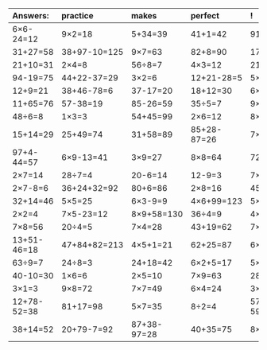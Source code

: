 | Answers: | practice | makes | perfect | ! |
| :--- | :--- | :--- | :--- | :--- |
| 6×6-24=12 | 9×2=18 | 5+34=39 | 41+1=42 | 91+4=95 | 
| 31+27=58 | 38+97-10=125 | 9×7=63 | 82+8=90 | 17+47=64 | 
| 21+10=31 | 2×4=8 | 56÷8=7 | 4×3=12 | 21+5=26 | 
| 94-19=75 | 44+22-37=29 | 3×2=6 | 12+21-28=5 | 5×2+8=18 | 
| 12+9=21 | 38+46-78=6 | 37-17=20 | 18+12=30 | 6×6=36 | 
| 11+65=76 | 57-38=19 | 85-26=59 | 35÷5=7 | 9×5=45 | 
| 48÷6=8 | 1×3=3 | 54+45=99 | 2×6=12 | 8×3=24 | 
| 15+14=29 | 25+49=74 | 31+58=89 | 85+28-87=26 | 7×5=35 | 
| 97+4-44=57 | 6×9-13=41 | 3×9=27 | 8×8=64 | 72÷8=9 | 
| 2×7=14 | 28÷7=4 | 20-6=14 | 12-9=3 | 7×2=14 | 
| 2×7-8=6 | 36+24+32=92 | 80+6=86 | 2×8=16 | 45÷5=9 | 
| 32+14=46 | 5×5=25 | 6×3-9=9 | 4×6+99=123 | 5×9=45 | 
| 2×2=4 | 7×5-23=12 | 8×9+58=130 | 36÷4=9 | 4×6=24 | 
| 7×8=56 | 20÷4=5 | 7×4=28 | 43+19=62 | 7×3-16=5 | 
| 13+51-46=18 | 47+84+82=213 | 4×5+1=21 | 62+25=87 | 6×8=48 | 
| 63÷9=7 | 24÷8=3 | 24+18=42 | 6×2+5=17 | 5×6=30 | 
| 40-10=30 | 1×6=6 | 2×5=10 | 7×9=63 | 28+32=60 | 
| 3×1=3 | 9×8=72 | 7×7=49 | 6×4=24 | 3×3=9 | 
| 12+78-52=38 | 81+17=98 | 5×7=35 | 8÷2=4 | 57+32-59=30 | 
| 38+14=52 | 20+79-7=92 | 87+38-97=28 | 40+35=75 | 8×4=32 | 
